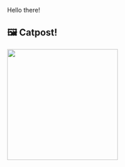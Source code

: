 Hello there!



## 🖼️ Catpost!

<sub>
    <img src="https://cdn2.thecatapi.com/images/mcCs3Y4RU.jpg" height="256">
</sub>

